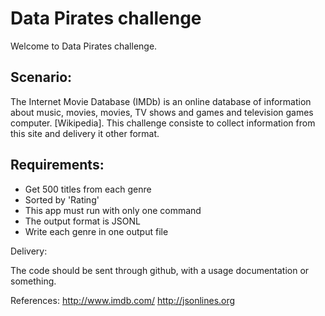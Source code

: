 # Data Pirates challenge

Welcome to Data Pirates challenge.


## Scenario:

The Internet Movie Database (IMDb) is an online database of information about music, movies, movies, TV shows and games and television games computer. [Wikipedia]. This challenge consiste to collect information from this site and delivery it other format.


## Requirements:

 * Get 500 titles from each genre
 * Sorted by 'Rating'
 * This app must run with only one command
 * The output format is JSONL
 * Write each genre in one output file


Delivery:

The code should be sent through github, with a usage documentation or something.

References:
http://www.imdb.com/
http://jsonlines.org